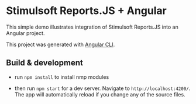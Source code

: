 # Stimulsoft Reports.JS + Angular

This simple demo illustrates integration of Stimulsoft Reports.JS into an Angular project.

This project was generated with [Angular CLI](https://github.com/angular/angular-cli).

## Build & development

* run ``` npm install ``` to install nmp modules

* then run ``` npm start ``` for a dev server. Navigate to ``` http://localhost:4200/ ```. The app will automatically reload if you change any of the source files.

